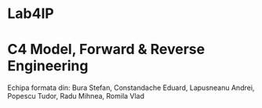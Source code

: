 # Lab4IP
# C4 Model, Forward & Reverse Engineering

Echipa formata din:
  Bura Stefan,
  Constandache Eduard,
  Lapusneanu Andrei,
  Popescu Tudor,
  Radu Mihnea,
  Romila Vlad
